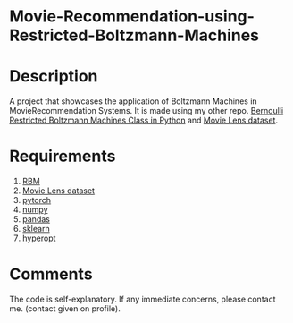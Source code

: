 # Movie-Recommendation-using-Restricted-Boltzmann-Machines

# Description
A project that showcases the application of Boltzmann Machines in MovieRecommendation Systems.
It is made using my other repo. [Bernoulli Restricted Boltzmann Machines Class in Python](https://github.com/Ujjawal-K-Panchal/Bernoulli-Restricted-Boltzmann-Machines) and [Movie Lens dataset](https://grouplens.org/datasets/movielens/).

# Requirements
1. [RBM](https://github.com/Ujjawal-K-Panchal/Bernoulli-Restricted-Boltzmann-Machines)
2. [Movie Lens dataset](http://files.grouplens.org/datasets/movielens/ml-latest-small.zip)
3. [pytorch](https://pytorch.org/)
4. [numpy](https://numpy.org/)
5. [pandas](https://pandas.pydata.org/)
6. [sklearn](https://sklearn.org/)
7. [hyperopt](https://pypi.org/project/hyperopt/)

# Comments
  The code is self-explanatory. If any immediate concerns, please contact me. (contact given on profile).



